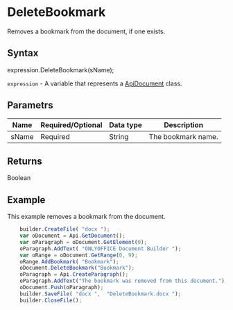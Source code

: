 # DeleteBookmark

Removes a bookmark from the document, if one exists.

## Syntax

expression.DeleteBookmark(sName);

`expression` - A variable that represents a [ApiDocument](../ApiDocument.md) class.

## Parametrs

| **Name** | **Required/Optional** | **Data type** | **Description** |
| ------------- | ------------- | ------------- | ------------- |
| sName | Required | String | The bookmark name. |

## Returns

Boolean

## Example

This example removes a bookmark from the document.

```javascript
	builder.CreateFile( "docx "); 
	var oDocument = Api.GetDocument(); 
	var oParagraph = oDocument.GetElement(0); 
	oParagraph.AddText( "ONLYOFFICE Document Builder "); 
	var oRange = oDocument.GetRange(0, 9); 
	oRange.AddBookmark( "Bookmark"); 
	oDocument.DeleteBookmark("Bookmark");
	oParagraph = Api.CreateParagraph();
	oParagraph.AddText("The bookmark was removed from this document.");
	oDocument.Push(oParagraph);
	builder.SaveFile( "docx ",  "DeleteBookmark.docx "); 
	builder.CloseFile();
```